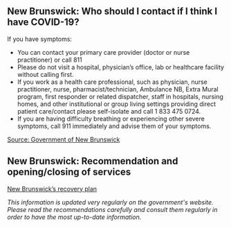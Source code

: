 ## New Brunswick: Who should I contact if I think I have COVID-19?

If you have symptoms:

- You can contact your primary care provider (doctor or nurse practitioner) or call 811
- Please do not visit a hospital, physician’s office, lab or healthcare facility without calling first.
- If you work as a health care professional, such as physician, nurse practitioner, nurse, pharmacist/technician, Ambulance NB, Extra Mural program, first responder or related dispatcher, staff in hospitals, nursing homes, and other institutional or group living settings providing direct patient care/contact please self-isolate and call 1 833 475 0724.
- If you are having difficulty breathing or experiencing other severe symptoms, call 911 immediately and advise them of your symptoms.

[Source: Government of New Brunswick](https://www2.gnb.ca/content/gnb/en/departments/ocmoh/cdc/content/respiratory_diseases/coronavirus.html)

## New Brunswick: Recommendation and opening/closing of services

[New Brunswick’s recovery plan](https://www2.gnb.ca/content/gnb/en/corporate/promo/covid-19/recovery.html#roadmap)

_This information is updated very regularly on the government's website. Please read the recommendations carefully and consult them regularly in order to have the most up-to-date information._
